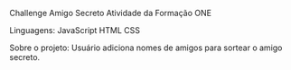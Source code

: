 Challenge Amigo Secreto
Atividade da Formação ONE 

Linguagens:
JavaScript
HTML
CSS

Sobre o projeto:
Usuário adiciona nomes de amigos para sortear o amigo secreto.
